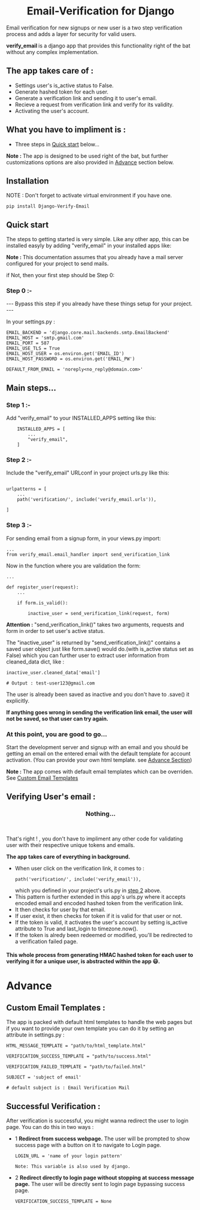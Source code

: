 

<h1 style='text-align:center'>Email-Verification for Django</h1>

Email verification for new signups or new user is a two step verification process and adds a layer for security for valid users.

<b> verify_email </b> is a django app that provides this functionality right of the bat without any complex implementation.

## The app takes care of :
* Settings user's is_active status to False.
* Generate hashed token for each user.
* Generate a verification link and sending it to user's email.
* Recieve a request from verification link and verify for its validity.
* Activating the user's account.

## What you have to impliment is :
* Three steps in <a href='#quickstart'>Quick start</a> below...

<b>Note : </b>The app is designed to be used right of the bat, but further customizations options are also provided in <a href="#advance">Advance</a> section below.


## Installation

NOTE : Don't forget to activate virtual environment if you have one.

```
pip install Django-Verify-Email
```

<p id='quickstart'>
<h2>Quick start</h2>
</p>

The steps to getting started is very simple. Like any other app, this can be installed easyly by adding "verify_email" in your installed apps like:

<b>Note : </b>This documentation assumes that you already have a mail server configured for your project to send mails. 

if Not, then your first step should be Step 0:

### Step 0 :-

--- Bypass this step if you already have these things setup for your project. ---

In your settings.py :
```
EMAIL_BACKEND = 'django.core.mail.backends.smtp.EmailBackend'
EMAIL_HOST = 'smtp.gmail.com'
EMAIL_PORT = 587
EMAIL_USE_TLS = True
EMAIL_HOST_USER = os.environ.get('EMAIL_ID') 
EMAIL_HOST_PASSWORD = os.environ.get('EMAIL_PW')

DEFAULT_FROM_EMAIL = 'noreply<no_reply@domain.com>'
```

## Main steps...

### Step 1 :-
Add "verify_email" to your INSTALLED_APPS setting like this:
```
    INSTALLED_APPS = [
        ...
        "verify_email",
    ]
```
<p id="step2">
<h3>Step 2 :-</h3>

Include the "verify_email" URLconf in your project urls.py like this:


```

urlpatterns = [
	...
	path('verification/', include('verify_email.urls')),	

]
```
</p>


### Step 3 :-
For sending email from a signup form, in your views.py import:

```
...
from verify_email.email_handler import send_verification_link
```
Now in the function where you are validation the form:

```
...

def register_user(request):
    ...
    
    if form.is_valid():

        inactive_user = send_verification_link(request, form)
```

<b>Attention : </b>"send_verification_link()" takes two arguments, requests and form in order to set user's active status. 

The "inactive_user" is returned by "send_verification_link()" contains a saved user object just like form.save() would do.(with is_active status set as False) which you can further user to extract user information from cleaned_data dict, like :

```
inactive_user.cleaned_data['email']

# Output : test-user123@gmail.com
```
The user is already been saved as inactive and you don't have to .save() it explicitly.

<b>If anything goes wrong in sending the verification link email, the user will not be saved, so that user can try again.</b>



### At this point, you are good to go...
 Start the development server and signup with an email and you should be getting an email on the entered email with the default template for account activation. (You can provide your own html template. see <a href='#advance'>Advance Section</a>)

 <b>Note : </b>The app comes with default email templates which can be overriden. See <a href='#customemailtemplate'> Custom Email Templates</a>

## Verifying User's email :

<h3 style='text-align:center'>Nothing...</h3><br>

That's right ! , you don't have to impliment any other code for validating user with their respective unique tokens and emails. 

<b>The app takes care of everything in background.</b>

* When user click on the verification link, it comes to :
    ```
    path('verification/', include('verify_email')),
    ```
    which you defined in your project's urls.py in <a href='#step2'>step 2</a> above.
* This pattern is further extended in this app's urls.py where it accepts encoded email and encoded hashed token from the verification link.
* It then checks for user by that email.
* If user exist, it then checks for token if it is valid for that user or not.
* If the token is valid, it activates the user's account by setting is_active attribute to True and last_login to timezone.now().
* If the token is alredy been redeemed or modified, you'll be redirected to a verification failed page.

#### This whole process from generating HMAC hashed token for each user to verifying it for a unique user, is abstracted within the app 😃.



<p id="advance">

<h1>Advance</h1>

<p id="customemailtemplate">

<h2>Custom Email Templates : </h2>



The app is packed with default html templates to handle the web pages but if you want to provide your own template you can do it by setting an attribute in settings.py :

```
HTML_MESSAGE_TEMPLATE = "path/to/html_template.html"

VERIFICATION_SUCCESS_TEMPLATE = "path/to/success.html"

VERIFICATION_FAILED_TEMPLATE = "path/to/failed.html"
```
```
SUBJECT = 'subject of email'

# default subject is : Email Verification Mail
```
</p>

## Successful Verification :
After verification is successful, you might wanna redirect the user to login page. You can do this in two ways :

* 1 <b>Redirect from success webpage.</b>
	The user will be prompted to show success page with a button on it to navigate to Login page.
    ```
    LOGIN_URL = 'name of your login pattern'

    Note: This variable is also used by django.
    ```
* 2 <b>Redirect directly to login page without stopping at success message page.</b>
	The user will be directly sent to login page bypassing success page.
    ```
    VERIFICATION_SUCCESS_TEMPLATE = None
    ```
</p>



